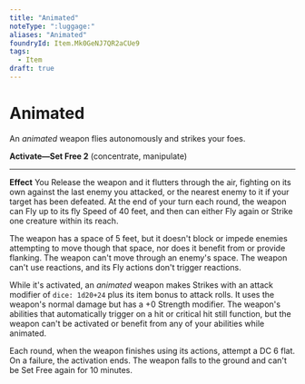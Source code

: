```yaml
---
title: "Animated"
noteType: ":luggage:"
aliases: "Animated"
foundryId: Item.Mk0GeNJ7QR2aCUe9
tags:
  - Item
draft: true
---
```


# Animated

An _animated_ weapon flies autonomously and strikes your foes.

**Activate—Set Free 2** (concentrate, manipulate)

* * *

**Effect** You Release the weapon and it flutters through the air, fighting on its own against the last enemy you attacked, or the nearest enemy to it if your target has been defeated. At the end of your turn each round, the weapon can Fly up to its fly Speed of 40 feet, and then can either Fly again or Strike one creature within its reach.

The weapon has a space of 5 feet, but it doesn't block or impede enemies attempting to move though that space, nor does it benefit from or provide flanking. The weapon can't move through an enemy's space. The weapon can't use reactions, and its Fly actions don't trigger reactions.

While it's activated, an _animated_ weapon makes Strikes with an attack modifier of `dice: 1d20+24` plus its item bonus to attack rolls. It uses the weapon's normal damage but has a +0 Strength modifier. The weapon's abilities that automatically trigger on a hit or critical hit still function, but the weapon can't be activated or benefit from any of your abilities while animated.

Each round, when the weapon finishes using its actions, attempt a DC 6 flat. On a failure, the activation ends. The weapon falls to the ground and can't be Set Free again for 10 minutes.
